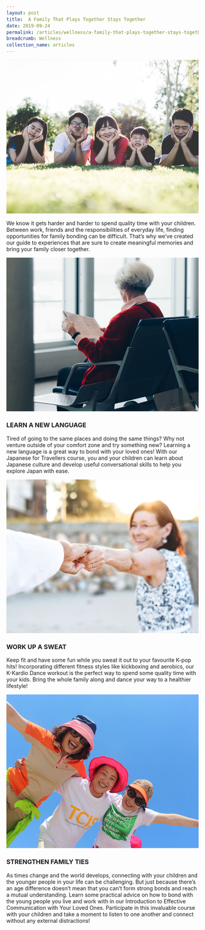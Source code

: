 ```yaml
---
layout: post
title:  A Family That Plays Together Stays Together
date: 2019-09-24
permalink: /articles/wellness/a-family-that-plays-together-stays-together
breadcrumb: Wellness
collection_name: articles
---
```

![A Family That Plays Together Stays Together](/images/content-articles/connection/family-stays-together-img1.jpg)

We know it gets harder and harder to spend quality time with your children. Between work, friends and the responsibilities of everyday life, finding opportunities for family bonding can be difficult. That’s why we’ve created our guide to experiences that are sure to create meaningful memories and bring your family closer together. 

![A Family That Plays Together Stays Together](/images/content-articles/connection/family-stays-together-img2.jpg)

### LEARN A NEW LANGUAGE
Tired of going to the same places and doing the same things? Why not venture outside of your comfort zone and try something new? Learning a new language is a great way to bond with your loved ones! With our Japanese for Travellers course, you and your children can learn about Japanese culture and develop useful conversational skills to help you explore Japan with ease.

![A Family That Plays Together Stays Together](/images/content-articles/connection/family-stays-together-img3.jpg)

### WORK UP A SWEAT
Keep fit and have some fun while you sweat it out to your favourite K-pop hits! Incorporating different fitness styles like kickboxing and aerobics, our K-Kardio Dance workout is the perfect way to spend some quality time with your kids. Bring the whole family along and dance your way to a healthier lifestyle!

![A Family That Plays Together Stays Together](/images/content-articles/connection/family-stays-together-img4.jpg)

### STRENGTHEN FAMILY TIES
As times change and the world develops, connecting with your children and the younger people in your life can be challenging. But just because there’s an age difference doesn’t mean that you can’t form strong bonds and reach a mutual understanding. Learn some practical advice on how to bond with the young people you live and work with in our Introduction to Effective Communication with Your Loved Ones. Participate in this invaluable course with your children and take a moment to listen to one another and connect without any external distractions! 
